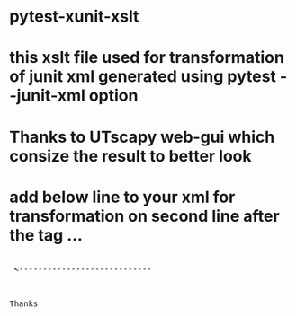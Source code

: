 # pytest-xunit-xslt
# this xslt file used for transformation of junit xml generated using pytest --junit-xml option
# Thanks to UTscapy web-gui which consize the result to better look

# add below line to your xml for transformation on second line after the tag ...

<pre>
<?xml version="1.0" encoding="utf-8"?>
<?xml-stylesheet href="pytest.xslt" type="text/xsl" ?> <---------------------------- 
<testsuite errors="0" failures . . . .
</pre>



Thanks
